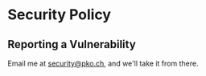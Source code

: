 # Security Policy

## Reporting a Vulnerability

Email me at <security@pko.ch>, and we'll take it from there.
